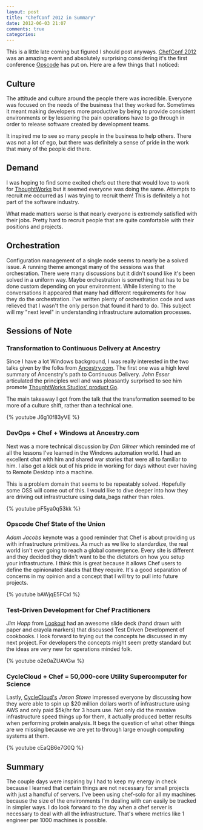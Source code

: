 ```yaml
---
layout: post
title: "ChefConf 2012 in Summary"
date: 2012-06-03 21:07
comments: true
categories: 
---
```

This is a little late coming but figured I should post anyways. [ChefConf 2012](http://chefconf.opscode.com/)
was an amazing event and absolutely surprising considering it's the first
conference [Opscode](http://www.opscode.com/) has put on. Here are a few things that I noticed:

## Culture

The attitude and culture around the people there was incredible. Everyone was
focused on the needs of the business that they worked for. Sometimes it meant
making developers more productive by being to provide consistent environments
or by lessening the pain operations have to go through in order to release
software created by development teams.

It inspired me to see so many people in the business to help others. There was
not a lot of ego, but there was definitely a sense of pride in the work that
many of the people did there.

## Demand

I was hoping to find some excited chefs out there that would love to work for
[ThoughtWorks](http://join.thoughtworks.com/) but it seemed everyone was doing the same. Attempts to recruit me
occurred as I was trying to recruit them! This is definitely a hot part of the
software industry.

What made matters worse is that nearly everyone is extremely satisfied with
their jobs. Pretty hard to recruit people that are quite comfortable with their
positions and projects.

## Orchestration

Configuration management of a single node seems to nearly be a solved issue.
A running theme amongst many of the sessions was that orchesration. There were
many discussions but it didn't sound like it's been solved in a uniform way.
Maybe orchestration is something that has to be done custom depending on your
environment. While listening to the conversations it appeared that many
had different requirements for how they do the orchestration. I've written
plenty of orchestration code and was relieved that I wasn't the only person
that found it hard to do. This subject will my "next level" in understanding
infrastructure automation processes.

## Sessions of Note

### Transformation to Continuous Delivery at Ancestry

Since I have a lot Windows background, I was really interested in the
two talks given by the folks from [Ancestry.com](http://www.ancestry.com/). The first one was a high level
summary of Ancenstry's path to Continuous Delivery. *John Esser* articulated the
principles well and was pleasantly surprised to see him promote [ThoughtWorks Studios' product Go](http://www.thoughtworks-studios.com/go-agile-release-management).

The main takeaway I got from the talk that the transformation seemed to be
more of a culture shift, rather than a technical one.

{% youtube J6g10f83yVE %}

### DevOps + Chef + Windows at Ancestry.com

Next was a more technical discussion by *Dan Gilmer* which reminded me of all
the lessons I've learned in the Windows automation world. I had an excellent
chat with him and shared war stories that were all to familiar to him. I also
got a kick out of his pride in working for days without ever having to
Remote Desktop into a machine.

This is a problem domain that seems to be repeatably solved. Hopefully some
OSS will come out of this. I would like to dive deeper into how they are
driving out infrastructure using data_bags rather than roles.

{% youtube pF5ya0q53kk %}

### Opscode Chef State of the Union

*Adam Jacobs* keynote was a good reminder that Chef is about providing us with
infrastructure primitives. As much as we like to standardize, the real world
isn't ever going to reach a global convergence. Every site is different and
they decided they didn't want to be the dictators on how you setup your
infrastructure. I think this is great because it allows Chef users to define
the opinionated stacks that they require. It's a good separation of concerns
in my opinion and a concept that I will try to pull into future projects.

{% youtube bAWjqE5FCxI %}

### Test-Driven Development for Chef Practitioners

*Jim Hopp* from [Lookout](https://www.mylookout.com/) had an awesome slide deck (hand drawn with paper and
crayola markers) that discussed Test Driven Development of cookbooks. I look
forward to trying out the concepts he discussed in my next project. For
developers the concepts might seem pretty standard but the ideas are very
new for operations minded folk.

{% youtube o2e0aZUAVGw %}

### CycleCloud + Chef = 50,000-core Utility Supercomputer for Science

Lastly, [CycleCloud's](http://cyclecomputing.com/) *Jason Stowe* impressed everyone by discussing how they were
able to spin up $20 million dollars worth of infrastructure using AWS and only
paid $5k/hr for 3 hours use. Not only did the massive infrastructure speed
things up for them, it actually produced better results when performing protein
analysis. It begs the question of what other things are we missing because we
are yet to through large enough computing systems at them.

{% youtube cEaQB6e7G0Q %}

## Summary

The couple days were inspiring by I had to keep my energy in check because
I learned that certain things are not necessary for small projects with just
a handful of servers. I've been using chef-solo for all my machines because
the size of the environments I'm dealing with can easily be tracked in simpler
ways. I do look forward to the day when a chef server is necessary to deal
with all the infrastructure. That's where metrics like 1 engineer per 1000
machines is possible.


